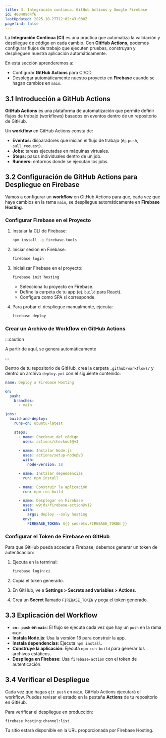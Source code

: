 ```yaml
---
title: 3. Integración continua. GitHub Actions y Google Firebase
id: 400409d4f6
lastUpdated: 2025-10-27T12:02:43.000Z
pagefind: false
---
```


La **Integración Continua (CI)** es una práctica que automatiza la validación y despliegue de código en cada cambio. Con **GitHub Actions**, podemos configurar flujos de trabajo que ejecuten pruebas, construyan y desplieguen nuestra aplicación automáticamente.

En esta sección aprenderemos a:

- Configurar **GitHub Actions** para CI/CD.
- Desplegar automáticamente nuestro proyecto en **Firebase** cuando se hagan cambios en `main`.

## 3.1 Introducción a GitHub Actions

**GitHub Actions** es una plataforma de automatización que permite definir flujos de trabajo (workflows) basados en eventos dentro de un repositorio de GitHub.

Un **workflow** en GitHub Actions consta de:

- **Eventos:** disparadores que inician el flujo de trabajo (ej. `push`, `pull_request`).
- **Jobs:** tareas ejecutadas en máquinas virtuales.
- **Steps:** pasos individuales dentro de un job.
- **Runners:** entornos donde se ejecutan los jobs.

## 3.2 Configuración de GitHub Actions para Despliegue en Firebase

Vamos a configurar un **workflow** en GitHub Actions para que, cada vez que haya cambios en la rama `main`, se despliegue automáticamente en **Firebase Hosting**.

### **Configurar Firebase en el Proyecto**

1. Instalar la CLI de Firebase:

    
    ```sh
    npm install -g firebase-tools
    ```
    
2. Iniciar sesión en Firebase:
    
    ```sh
    firebase login
    ```
    
3. Inicializar Firebase en el proyecto:
    
    ```sh
    firebase init hosting
    ```
    
    - Selecciona tu proyecto en Firebase.
    - Define la carpeta de tu app (ej. `build` para React).
    - Configura como SPA si corresponde.

4. Para probar el despliegue manualmente, ejecuta:
    
    ```sh
    firebase deploy
    ```

### **Crear un Archivo de Workflow en GitHub Actions**

:::caution

A partir de aquí, se genera automáticamente

:::

Dentro de tu repositorio de GitHub, crea la carpeta `.github/workflows/` y dentro un archivo `deploy.yml` con el siguiente contenido:

```yaml
name: Deploy a Firebase Hosting

on:
  push:
    branches:
      - main

jobs:
  build-and-deploy:
    runs-on: ubuntu-latest

    steps:
      - name: Checkout del código
        uses: actions/checkout@v3
      
      - name: Instalar Node.js
        uses: actions/setup-node@v3
        with:
          node-version: 18

      - name: Instalar dependencias
        run: npm install

      - name: Construir la aplicación
        run: npm run build

      - name: Desplegar en Firebase
        uses: w9jds/firebase-action@v12
        with:
          args: deploy --only hosting
        env:
          FIREBASE_TOKEN: ${{ secrets.FIREBASE_TOKEN }}
```

### **Configurar el Token de Firebase en GitHub**

Para que GitHub pueda acceder a Firebase, debemos generar un token de autenticación:

1. Ejecuta en la terminal:
    
    ```sh
    firebase login:ci
    ```
    
2. Copia el token generado.
3. En GitHub, ve a **Settings > Secrets and variables > Actions**.
4. Crea un **Secret** llamado `FIREBASE_TOKEN` y pega el token generado.

## 3.3 Explicación del Workflow

- **`on: push` en `main`**: El flujo se ejecuta cada vez que hay un `push` en la rama `main`.
- **Instala Node.js**: Usa la versión 18 para construir la app.
- **Instala dependencias**: Ejecuta `npm install`.
- **Construye la aplicación**: Ejecuta `npm run build` para generar los archivos estáticos.
- **Despliega en Firebase**: Usa `firebase-action` con el token de autenticación.

## 3.4 Verificar el Despliegue

Cada vez que hagas `git push` en `main`, GitHub Actions ejecutará el workflow. Puedes revisar el estado en la pestaña **Actions** de tu repositorio en GitHub.

Para verificar el despliegue en producción:

```sh
firebase hosting:channel:list
```

Tu sitio estará disponible en la URL proporcionada por Firebase Hosting.
<!--stackedit_data:
eyJoaXN0b3J5IjpbNzk2NzcyOThdfQ==
-->
